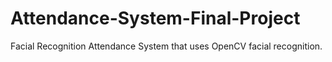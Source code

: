 # Attendance-System-Final-Project

Facial Recognition Attendance System that uses OpenCV facial recognition. 
